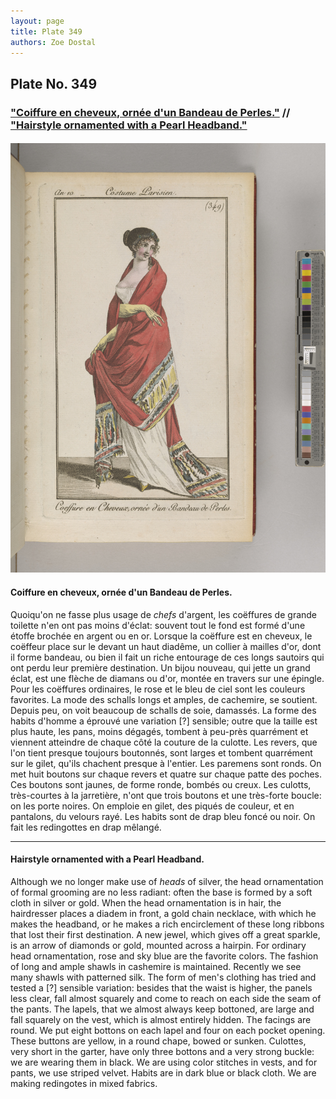 ```yaml
---
layout: page
title: Plate 349
authors: Zoe Dostal
---
```


## Plate No. 349 
### ["Coiffure en cheveux, ornée d'un Bandeau de Perles."](#french) // ["Hairstyle ornamented with a Pearl Headband."](#english) 
#### 

![Plate 349](https://github.com/azd2103/Plates/blob/master/CP%20349%20An%2010%20Morgan.jpg?raw=true)

#### Coiffure en cheveux, ornée d'un Bandeau de Perles. <a id="french"></a>
Quoiqu'on ne fasse plus usage de *chefs* d'argent, les coëffures de grande toilette n'en ont pas moins d'éclat: souvent tout le fond est formé d'une étoffe brochée en argent ou en or. Lorsque la coëffure est en cheveux, le coëffeur place sur le devant un haut diadême, un collier à mailles d'or, dont il forme bandeau, ou bien il fait un riche entourage de ces longs sautoirs qui ont perdu leur première destination. Un bijou nouveau, qui jette un grand éclat, est une flèche de diamans ou d'or, montée en travers sur une épingle. Pour les coëffures ordinaires, le rose et le bleu de ciel sont les couleurs favorites. La mode des schalls longs et amples, de cachemire, se soutient. Depuis peu, on voit beaucoup de schalls de soie, damassés.
La forme des habits d'homme a éprouvé une variation [?] sensible; outre que la taille est plus haute, les pans, moins dégagés, tombent à peu-près quarrément et viennent atteindre de chaque côté la couture de la culotte. Les revers, que l'on tient presque toujours boutonnés, sont larges et tombent quarrément sur le gilet, qu'ils chachent presque à l'entier. Les paremens sont ronds. On met huit boutons sur chaque revers et quatre sur chaque patte des poches. Ces boutons sont jaunes, de forme ronde, bombés ou creux. Les culotts, très-courtes à la jarretière, n'ont que trois boutons et une très-forte boucle: on les porte noires. On emploie en gilet, des piqués de couleur, et en pantalons, du velours rayé. Les habits sont de drap bleu foncé ou noir. On fait les redingottes en drap mêlangé. 

---

#### Hairstyle ornamented with a Pearl Headband. <a id="english"></a>
Although we no longer make use of *heads* of silver, the head ornamentation of formal grooming are no less radiant: often the base is formed by a soft cloth in silver or gold. When the head ornamentation is in hair, the hairdresser places a diadem in front, a gold chain necklace, with which he makes the headband, or he makes a rich encirclement of these long ribbons that lost their first destination. A new jewel, which gives off a great sparkle, is an arrow of diamonds or gold, mounted across a hairpin. For ordinary head ornamentation, rose and sky blue are the favorite colors. The fashion of long and ample shawls in cashemire is maintained. Recently we see many shawls with patterned silk. 
The form of men's clothing has tried and tested a [?] sensible variation: besides that the waist is higher, the panels less clear, fall almost squarely and come to reach on each side the seam of the pants. The lapels, that we almost always keep bottoned, are large and fall squarely on the vest, which is almost entirely hidden. The facings are round. We put eight bottons on each lapel and four on each pocket opening. These buttons are yellow, in a round chape, bowed or sunken. Culottes, very short in the garter, have only three bottons and a very strong buckle: we are wearing them in black. We are using color stitches in vests, and for pants, we use striped velvet. Habits are in dark blue or black cloth. We are making redingotes in mixed fabrics.

